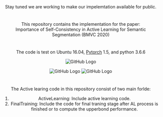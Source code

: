 <div align="center">Stay tuned we are working to make our impelemtation available for public.<br />

#


<div align="center">This repository contains the implementation for the paper:<br />
Importance of Self-Consistency in Active Learning for Semantic Segmentation (BMVC 2020) </div>

#
The code is test on Ubuntu 16.04, [Pytorch](https://pytorch.org/) 1.5, and python 3.6.6


![GitHub Logo](https://user-images.githubusercontent.com/12434910/88857501-61a1a480-d1c4-11ea-9275-aebb808b9565.png)


![GitHub Logo](https://user-images.githubusercontent.com/12434910/88857535-7847fb80-d1c4-11ea-952e-1bba22396e65.gif)
![GitHub Logo](https://user-images.githubusercontent.com/12434910/88857558-839b2700-d1c4-11ea-9dac-11f383d840d0.gif)

#
The Active learing code in this repository consist of two main forlde:<br/>
1) ActiveLearning: Include active learning code. <br/>
2) FinalTraining: Include the code for final traning stage after AL process is finished or to compute the upperbond performance.
